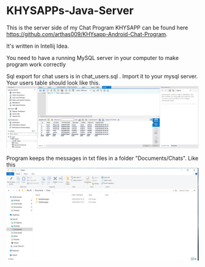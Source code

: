 # KHYSAPPs-Java-Server

This is the server side of my Chat Program KHYSAPP can be found here https://github.com/arthas009/KHYsapp-Android-Chat-Program.

It's written in Intellij Idea.

You need to have a running MySQL server in your computer to make program work correctly

Sql export for chat users is in chat_users.sql . Import it to your mysql server. Your users table should look like this.
![alt text](https://github.com/arthas009/KhysappServer/blob/master/guidance/mysql.JPG)


Program keeps the messages in txt files in a folder "Documents/Chats". Like this
![alt text](https://github.com/arthas009/KhysappServer/blob/master/guidance/chats.JPG)
